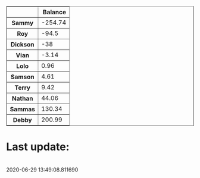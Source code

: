 <table border="1" class="dataframe">
  <thead>
    <tr style="text-align: right;">
      <th></th>
      <th>Balance</th>
    </tr>
  </thead>
  <tbody>
    <tr>
      <th>Sammy</th>
      <td>-254.74</td>
    </tr>
    <tr>
      <th>Roy</th>
      <td>-94.5</td>
    </tr>
    <tr>
      <th>Dickson</th>
      <td>-38</td>
    </tr>
    <tr>
      <th>Vian</th>
      <td>-3.14</td>
    </tr>
    <tr>
      <th>Lolo</th>
      <td>0.96</td>
    </tr>
    <tr>
      <th>Samson</th>
      <td>4.61</td>
    </tr>
    <tr>
      <th>Terry</th>
      <td>9.42</td>
    </tr>
    <tr>
      <th>Nathan</th>
      <td>44.06</td>
    </tr>
    <tr>
      <th>Sammas</th>
      <td>130.34</td>
    </tr>
    <tr>
      <th>Debby</th>
      <td>200.99</td>
    </tr>
  </tbody>
</table><H1>Last update:</h1><br>2020-06-29 13:49:08.811690